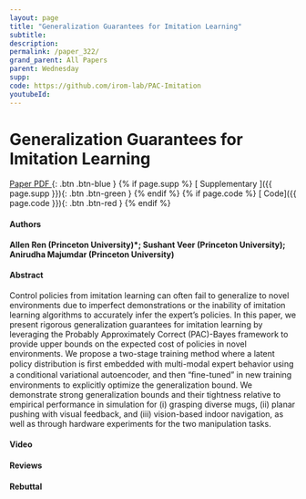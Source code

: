 ```yaml
---
layout: page
title: "Generalization Guarantees for Imitation Learning"
subtitle: 
description:
permalink: /paper_322/
grand_parent: All Papers
parent: Wednesday
supp: 
code: https://github.com/irom-lab/PAC-Imitation
youtubeId: 
---
```


# Generalization Guarantees for Imitation Learning

[<i class="fa fa-file-text-o" aria-hidden="true"></i> Paper PDF ](https://drive.google.com/file/d/1SfN2vBg_pQm1UYjm8YgJnrO34mUAxPLr/view){: .btn .btn-blue } {% if page.supp %} [<i class="fa fa-file-text-o" aria-hidden="true"></i> Supplementary ]({{ page.supp }}){: .btn .btn-green } {% endif %} {% if page.code %} [<i class="fa fa-github" aria-hidden="true"></i> Code]({{ page.code }}){: .btn .btn-red }
{% endif %}

#### Authors
**Allen Ren (Princeton University)*; Sushant Veer (Princeton University); Anirudha Majumdar (Princeton University)**

#### Abstract
Control policies from imitation learning can often fail to generalize to novel environments due to imperfect demonstrations or the inability of imitation learning algorithms to accurately infer the expert’s policies. In this paper, we present rigorous generalization guarantees for imitation learning by leveraging the Probably Approximately Correct (PAC)-Bayes framework to provide upper bounds on the expected cost of policies in novel environments. We propose a two-stage training method where a latent policy distribution is ﬁrst embedded with multi-modal expert behavior using a conditional variational autoencoder, and then “ﬁne-tuned” in new training environments to explicitly optimize the generalization bound. We demonstrate strong generalization bounds and their tightness relative to empirical performance in simulation for (i) grasping diverse mugs, (ii) planar pushing with visual feedback, and (iii) vision-based indoor navigation, as well as through hardware experiments for the two manipulation tasks.

#### Video 

#### Reviews

#### Rebuttal
